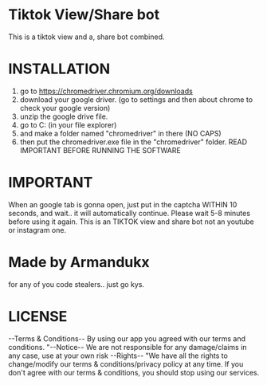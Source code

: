 # Tiktok View/Share bot
This is a tiktok view and a, share bot combined.

# INSTALLATION

1. go to https://chromedriver.chromium.org/downloads
2. download your google driver. (go to settings and then about chrome to check your google version)
3. unzip the google drive file.
4. go to C: (in your file explorer)
5. and make a folder named "chromedriver" in there (NO CAPS)
6. then put the chromedriver.exe file in the "chromedriver" folder.
READ IMPORTANT BEFORE RUNNING THE SOFTWARE

# IMPORTANT

When an google tab is gonna open, just put in the captcha WITHIN 10 seconds, and wait.. it will automatically continue.
Please wait 5-8 minutes before using it again.
This is an TIKTOK view and share bot not an youtube or instagram one.

# Made by Armandukx

for any of you code stealers.. just go kys.

# LICENSE

--Terms & Conditions--
By using our app you agreed with our terms and conditions.
"--Notice--
We are not responsible for any damage/claims in any case, use at your own risk
--Rights--
"We have all the rights to change/modify our terms & conditions/privacy policy at any time.
If you don't agree with our terms & conditions, you should stop using our services.

